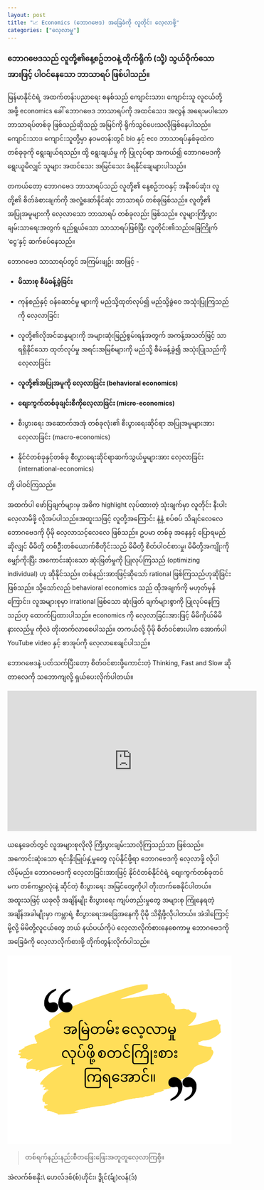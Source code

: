 ```yaml
---
layout: post
title: "📈 Economics (ဘောဂဗေဒ) အခြေခံကို လူတိုင်း လေ့လာဖို့"
categories: ["လေ့လာမှု"]
---
```


### ဘောဂဗေဒသည် လူတို့၏နေ့စဥ်ဘဝနဲ့ တိုက်ရိုက် (သို့) သွယ်ဝိုက်သောအားဖြင့် ပါဝင်နေသော ဘာသာရပ် ဖြစ်ပါသည်။

မြန်မာနိုင်ငံရဲ့ အထက်တန်းပညာရေး စနစ်သည် ကျောင်းသား၊ ကျောင်းသူ လူငယ်တို့အဖို့ economics ခေါ် ဘောဂဗေဒ ဘာသာရပ်ကို အထင်သေး၊ အလွန် အရေးမပါသော ဘာသာရပ်တစ်ခု ဖြစ်သည်ဆိုသည့် အမြင်ကို ရိုက်သွင်ပေးသလိုဖြစ်နေပါသည်။ ကျောင်းသား၊ ကျောင်းသူတို့မှာ နဝမတန်းတွင်် bio နှင့် eco ဘာသာရပ်နှစ်ခုထဲက တစ်ခုခုကို ရွေးချယ်ရသည်။ ထို့ ရွေးချယ်မှု ကို ပြုလုပ်ရာ အကယ်၍ ဘောဂဗေဒကို ရွေးယူမိလျှင် သူများ အထင်သေး အမြင်သေး ခံရနိုင်ချေများပါသည်။
<!-- more -->

တကယ်တော့ ဘောဂဗေဒ ဘာသာရပ်သည် လူတို့၏ နေ့စဥ်ဘဝနှင့် အနီးစပ်ဆုံး၊ လူတို့၏ စိတ်ခံစားချက်ကို အလှုံ့ဆော်နိုင်ဆုံး ဘာသာရပ် တစ်ခုဖြစ်သည်။ လူတို့၏ အပြုအမူများကို လေ့လာသော ဘာသာရပ် တစ်ခုလည်း ဖြစ်သည်။ လူများကြီးပွားချမ်းသာရေးအတွက် ရည်ရွယ်သော သာသာရပ်ဖြစ်ပြီး လူတိုင်း၏သည်းခြေကြိုက် ‘ငွေ’နှင့် ဆက်စပ်နေသည်။

ဘောဂဗေဒ သာသာရပ်တွင် အကြမ်းဖျဥ်း အာဖြင့် -

- **မိသားစု စီမံခန့်ခွဲခြင်း**

- ကုန်စည်နှင့် ဝန်ဆောင်မှု များကို မည်သို့ထုတ်လုပ်၍ မည်သို့ခွဲဝေ အသုံးပြုကြသည်ကို လေ့လာခြင်း

- လူတို့၏လိုအင်ဆန္ဒများကို အများဆုံးဖြည့်စွမ်းရန်အတွက် အကန့်အသတ်ဖြင့် သာရရှိနိုင်သော ထုတ်လုပ်မှု အရင်းအမြစ်များကို မည်သို့ စီမံခန့်ခွဲ၍ အသုံးပြုသည်ကို လေ့လာခြင်း

- **လူတို့၏အပြုအမူကို လေ့လာခြင်း (behavioral economics)**

- **စျေးကွက်တစ်ခုချင်းစီကိုလေ့လာခြင်း (micro-economics)**

- စီးပွားရေး အဆောက်အအုံ တစ်ခုလုံး၏ စီးပွားရေးဆိုင်ရာ အပြုအမူများအား လေ့လာခြင်း (macro-economics)

- နိုင်ငံတစ်ခုနှင့်တစ်ခု စီးပွားရေးဆိုင်ရာဆက်သွယ်မှုများအား လေ့လာခြင်း (international-economics)

တို့ ပါဝင်ကြသည်။

အထက်ပါ ဖော်ပြချက်များမှ အဓိက highlight လုပ်ထားတဲ့ သုံးချက်မှာ လူတိုင်း နီးပါး လေ့လာမိဖို့ လိုအပ်ပါသည်။အထူးသဖြင့် လူတို့အကြောင်း နံ့နံ့ စပ်စပ် သိချင်လေလေ ဘောဂဗေဒကို ပိုမို လေ့လာသင့်လေလေ ဖြစ်သည်။ ဥပမာ တစ်ခု အနေနှင့် ပြောရမည်ဆိုလျှင် မိမိတို့ တစ်ဥိီးတစ်ယောက်စီတိုင်းသည် မိမိတို့ စိတ်ပါဝင်စားမှု၊ မိမိတို့အကျိုးကို မျှော်ကိုးပြီး အကောင်းဆုံးသော ဆုံးဖြတ်မှုကို ပြုလုပ်ကြသည် (optimizing individual) ဟု ဆိုနိုင်သည်။ တစ်နည်းအားဖြင့်ဆိုသော် rational ဖြစ်ကြသည်ဟုဆိုခြင်းဖြစ်သည်။ သို့သော်လည် behavioral economics သည် ထိုအချက်ကို မဟုတ်မှန်ကြောင်း၊ လူအများစုမှာ irrational ဖြစ်သော ဆုံးဖြတ် ချက်များစွာကို ပြုလုပ်နေကြသည်ဟု ထောက်ပြထားပါသည်။ economics ကို လေ့လာခြင်းအားဖြင့် မိမိကိုယ်မိမိ နားလည်မှု ကိုလဲ တိုးတက်လာစေပါသည်။ တကယ်လို့ ပိုမို စိတ်ဝင်စားပါက အောက်ပါ YouTube video နှင့် စာအုပ်ကို လေ့လာစေချင်ပါသည်။


ဘောဂဗေဒနဲ့ ပတ်သက်ပြီးတော့ စိတ်ဝင်စားဖို့ကောင်းတဲ့ Thinking, Fast and Slow  ဆိုတာလေကို သဘောကျလို့ ရှယ်ပေးလိုက်ပါတယ်။

<div class="container">
<iframe width="560" height="315" src="https://www.youtube.com/embed/CjVQJdIrDJ0?si=bfTwmgDEpT03qYds" title="YouTube video player" frameborder="0" allow="accelerometer; autoplay; clipboard-write; encrypted-media; gyroscope; picture-in-picture; web-share" referrerpolicy="strict-origin-when-cross-origin" allowfullscreen></iframe>
</div>

ယနေ့ခေတ်တွင် လူအများစုလိုလို ကြီးပွားချမ်းသာလိုကြသည်သာ ဖြစ်သည်။ အကောင်းဆုံးသော ရင်းနှီးမြုပ်နှံ့မှုတွေ လုပ်နိုင်ဖို့ရာ ဘောဂဗေဒကို လေ့လာဖို့ လိုပါလိမ့်မည်။ ဘောဂဗေဒကို လေ့လာခြင်းအားဖြင့် နိုင်ငံတစ်နိုင်ငံရဲ့ စျေးကွက်တစ်ခုတင်မက တစ်ကမ္ဘာလုံးနဲ့ ဆိုင်တဲ့ စီးပွားရေး အမြင်တွေကိုပါ တိုးတက်စေနိုင်ပါတယ်။ အထူးသဖြင့် ယခုလို အချိန်မျိုး စီးပွားရေး ကျပ်တည်းမှုတွေ အများစု ကြုံနေရတဲ့ အချိန်အခါမျိုးမှာ ကမ္ဘာရဲ့ စီးပွားရေးအခြေအနေကို ပိုမို သိရှိဖို့လိုပါတယ်။ အဲဒါကြောင့်မို့လို့ မိမိတို့လူငယ်တွေ ဘယ် နယ်ပယ်ကိုပဲ လေ့လာလိုက်စားနေစေကာမှု ဘောဂဗေဒကို အခြေခံကို လေ့လာလိုက်စားဖို့ တိုက်တွန်းလိုက်ပါသည်။

![Lifelong learner](/public/img/life_long_learner.png)

> တစ်ရက်နည်းနည်းစီတဖြေးဖြေးအတူတူလေ့လာကြစို့။

အဲလက်စ်စနိုး\\
ဟေလ်ဒစ်(စ်)ဟိုင်း၊ ဒွိုင်(ခ်ျ)လန်(ဒ်)
